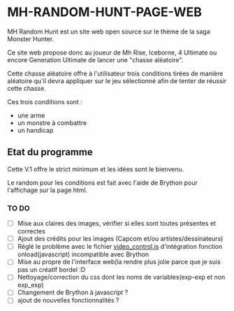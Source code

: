 # MH-RANDOM-HUNT-PAGE-WEB

MH Random Hunt est un site web open source sur le thème de la saga Monster Hunter.

Ce site web propose donc au joueur de Mh Rise, Iceborne, 4 Ultimate ou encore Generation Ultimate de lancer une "chasse aléatoire".

Cette chasse aléatoire offre à l'utilisateur trois conditions tirées de manière aléatoire qu'il devra appliquer sur le jeu sélectionné afin de tenter de réussir cette chasse.

Ces trois conditions sont :
  * une arme
  * un monstre à combattre
  * un handicap

## Etat du programme

Cette V.1 offre le strict minimum et les idées sont le bienvenu.

Le random pour les conditions est fait avec l'aide de Brython pour l'affichage sur la page html.

### TO DO

- [ ] Mise aux claires des images, vérifier si elles sont toutes présentes et correctes
- [ ] Ajout des crédits pour les images (Capcom et/ou artistes/dessinateurs)
- [ ] Réglé le problème avec le fichier [video_control.js](https://github.com/Kyosse/MH-RANDOM-HUNT-PAGE-WEB/blob/main/video_control.js) d'intégration fonction onload(javascript) incompatible avec Brython 
- [ ] Mise au propre de l'interface web(la rendre plus jolie parce que je suis pas un créatif bordel :D
- [ ] Nettoyage/correction du css dont les noms de variables(exp-exp et non exp_exp)
- [ ] Changement de Brython à javascript ?
- [ ] ajout de nouvelles fonctionnalités ?
